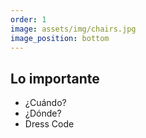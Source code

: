 ```yaml
---
order: 1
image: assets/img/chairs.jpg
image_position: bottom
---
```

## Lo importante

<ul>
  <li>¿Cuándo?</li>
  <li>¿Dónde?</li>
  <li>Dress Code</li>
</ul>
